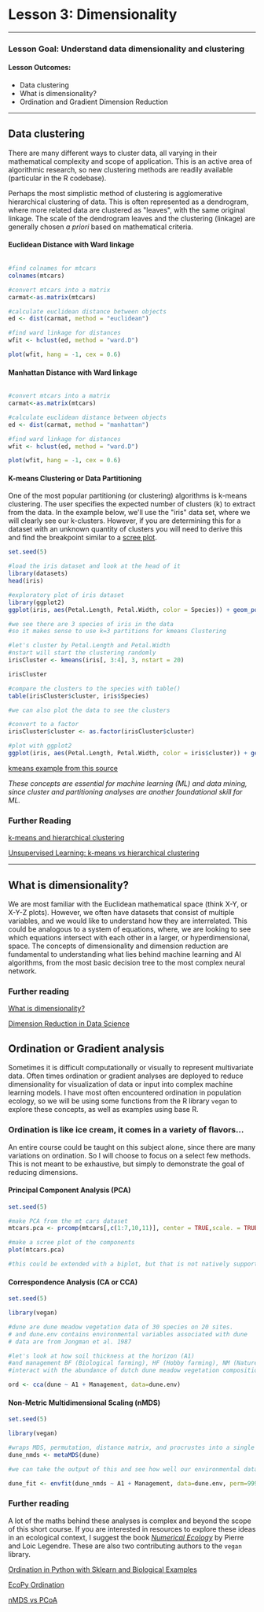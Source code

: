# Lesson 3: Dimensionality

---

### Lesson Goal: Understand data dimensionality and clustering

#### Lesson Outcomes:
  - Data clustering
  - What is dimensionality?
  - Ordination and Gradient Dimension Reduction

---

## Data clustering

There are many different ways to cluster data, all varying in their mathematical complexity and scope of application. This is an active area of algorithmic research, so new clustering methods are readily available (particular in the R codebase).

Perhaps the most simplistic method of clustering is agglomerative hierarchical clustering of data. This is often represented as a dendrogram, where more related data are clustered as "leaves", with the same original linkage. The scale of the dendrogram leaves and the clustering (linkage) are generally chosen *a priori* based on mathematical criteria.

#### Euclidean Distance with Ward linkage

```R

#find colnames for mtcars
colnames(mtcars)

#convert mtcars into a matrix
carmat<-as.matrix(mtcars)

#calculate euclidean distance between objects
ed <- dist(carmat, method = "euclidean")

#find ward linkage for distances
wfit <- hclust(ed, method = "ward.D")

plot(wfit, hang = -1, cex = 0.6)
```
#### Manhattan Distance with Ward linkage

```R

#convert mtcars into a matrix
carmat<-as.matrix(mtcars)

#calculate euclidean distance between objects
ed <- dist(carmat, method = "manhattan")

#find ward linkage for distances
wfit <- hclust(ed, method = "ward.D")

plot(wfit, hang = -1, cex = 0.6)
```

#### K-means Clustering or Data Partitioning

One of the most popular partitioning (or clustering) algorithms is k-means clustering. The user specifies the expected number of clusters (k) to extract from the data. In the example below, we'll use the "iris" data set, where we will clearly see our k-clusters. However, if you are determining this for a dataset with an unknown quantity of clusters you will need to derive this and find the breakpoint similar to a [scree plot](http://www.instantr.com/2012/12/19/creating-a-scree-plot-in-r/).

```R
set.seed(5)

#load the iris dataset and look at the head of it
library(datasets)
head(iris)

#exploratory plot of iris dataset
library(ggplot2)
ggplot(iris, aes(Petal.Length, Petal.Width, color = Species)) + geom_point()

#we see there are 3 species of iris in the data
#so it makes sense to use k=3 partitions for kmeans Clustering

#let's cluster by Petal.Length and Petal.Width
#nstart will start the clustering randomly
irisCluster <- kmeans(iris[, 3:4], 3, nstart = 20)

irisCluster

#compare the clusters to the species with table()
table(irisCluster$cluster, iris$Species)

#we can also plot the data to see the clusters

#convert to a factor
irisCluster$cluster <- as.factor(irisCluster$cluster)

#plot with ggplot2
ggplot(iris, aes(Petal.Length, Petal.Width, color = iris$cluster)) + geom_point()

```
[kmeans example from this source](https://www.r-bloggers.com/k-means-clustering-in-r/)

*These concepts are essential for machine learning (ML) and data mining, since cluster and partitioning analyses are another foundational skill for ML.*

### Further Reading

[k-means and hierarchical clustering](http://www.cs.cmu.edu/afs/cs/user/awm/web/tutorials/kmeans11.pdf)

[Unsupervised Learning: k-means vs hierarchical clustering](https://towardsdatascience.com/unsupervised-learning-k-means-vs-hierarchical-clustering-5fe2da7c9554)

---

## What is dimensionality?

We are most familiar with the Euclidean mathematical space (think X-Y, or X-Y-Z plots). However, we often have datasets that consist of multiple variables, and we would like to understand how they are interrelated. This could be analogous to a system of equations, where, we are looking to see which equations intersect with each other in a larger, or hyperdimensional, space. The concepts of dimensionality and dimension reduction are fundamental to understanding what lies behind machine learning and AI algorithms, from the most basic decision tree to the most complex neural network.

### Further reading

[What is dimensionality?](https://www.statisticshowto.com/dimensionality/)

[Dimension Reduction in Data Science](https://www.kdnuggets.com/2019/01/dimension-reduction-data-science.html)

## Ordination or Gradient analysis

Sometimes it is difficult computationally or visually to represent multivariate data. Often times ordination or gradient analyses are deployed to reduce dimensionality for visualization of data or input into complex machine learning models. I have most often encountered ordination in population ecology, so we will be using some functions from the R library `vegan` to explore these concepts, as well as examples using base R.

### Ordination is like ice cream, it comes in a variety of flavors...

An entire course could be taught on this subject alone, since there are many variations on ordination. So I will choose to focus on a select few methods. This is not meant to be exhaustive, but simply to demonstrate the goal of reducing dimensions.  

#### Principal Component Analysis (PCA)
```R
set.seed(5)

#make PCA from the mt cars dataset
mtcars.pca <- prcomp(mtcars[,c(1:7,10,11)], center = TRUE,scale. = TRUE)

#make a scree plot of the components
plot(mtcars.pca)

#this could be extended with a biplot, but that is not natively supported
```

#### Correspondence Analysis (CA or CCA)
```R
set.seed(5)

library(vegan)

#dune are dune meadow vegetation data of 30 species on 20 sites.
# and dune.env contains environmental variables associated with dune
# data are from Jongman et al. 1987

#let's look at how soil thickness at the horizon (A1)
#and management BF (Biological farming), HF (Hobby farming), NM (Nature Conservation Management), and SF (Standard Farming)
#interact with the abundance of dutch dune meadow vegetation composition

ord <- cca(dune ~ A1 + Management, data=dune.env)
```

#### Non-Metric Multidimensional Scaling (nMDS)
```R
set.seed(5)

library(vegan)

#wraps MDS, permutation, distance matrix, and procrustes into a single function for nonmetric Multidimensional scaling
dune_nmds <- metaMDS(dune)

#we can take the output of this and see how well our environmental data fit and the "significance" is assessed for each variable in the model

dune_fit <- envfit(dune_nmds ~ A1 + Management, data=dune.env, perm=999)
```

### Further reading

A lot of the maths behind these analyses is complex and beyond the scope of this short course. If you are interested in resources to explore these ideas in an ecological context, I suggest the book [*Numerical Ecology*](https://www.elsevier.com/books/numerical-ecology/legendre/978-0-444-53868-0) by Pierre and Loic Legendre. These are also two contributing authors to the `vegan` library.

[Ordination in Python with Sklearn and Biological Examples](http://scikit-bio.org/docs/0.4.2/generated/skbio.stats.ordination.html)

[EcoPy Ordination](https://ecopy.readthedocs.io/en/latest/ordination.html)

[nMDS vs PCoA](http://biol09.biol.umontreal.ca/PLcourses/Comparison_nMDS_PCoA.pdf)
